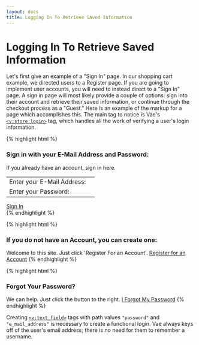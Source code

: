 ```yaml
---
layout: docs
title: Logging In To Retrieve Saved Information
---
```


# Logging In To Retrieve Saved Information

Let's first give an example of a "Sign In" page. In our shopping cart
example, we directed users to a Register page. If you are going to
implement user accounts, you will need to instead direct to a "Sign In"
page. A sign in page will most likely provide a couple of options: sign
into their account and retrieve their saved information, or continue
through the checkout process as a "Guest." Here is an example of the
markup for a page which accomplishes this. The main tag to notice is
Vae's [`<v:store:login>`](#v_store_login) tag, which handles all the
work of verifying a user's login information.

{% highlight html %}
<h3>Sign in with your E-Mail Address and Password:</h3>
<v:store:login flash='login' redirect='/account'>
 <p>If you already have an account, sign in here.</p>
 <table>
 <tr>
  <td>Enter your E-Mail Address:</td>
  <td>
   <v:text_field path='e_mail_address'></v:text_field>
  </td>
 </tr>
 <tr>
  <td>Enter your Password:</td>
 <td>
  <v:password_field path='password'></v:password_field>
 </td>
 </tr>
 </table>
 <div class='buttons'>
  <a href='#submit'>Sign In</a>
 </div>
</v:store:login>
{% endhighlight %}

{% highlight html %}
<h3>If you do not have an Account, you can create one:</h3>
 Welcome to this site.  Just click 'Register For an Account'.
 <a href='/register-front'>Register for an Account</a>
{% endhighlight %}

{% highlight html %}
<h3>Forgot Your Password?</h3>
 We can help.  Just click the button to the right.
 <a href='/forgot'>I Forgot My Password</a>
{% endhighlight %}

Creating [`<v:text_field>`](#v_text_field) tags with path values
`"password"` and `"e_mail_address"` is necessary to create a functional
login. Vae always keys off of the user's email address; there is no need
for them to remember a username.
